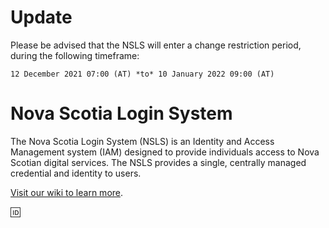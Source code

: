 # Update
Please be advised that the NSLS will enter a change restriction period, during the following timeframe:

`12 December 2021 07:00 (AT) *to* 10 January 2022 09:00 (AT)`


# Nova Scotia Login System
The Nova Scotia Login System (NSLS) is an Identity and Access Management system (IAM) designed to provide individuals access to Nova Scotian digital services. The NSLS provides a single, centrally managed credential and identity to users.

[Visit our wiki to learn more](https://github.com/Digital-Platform-Services/Nova-Scotia-Login-Service/wiki).

🆔

